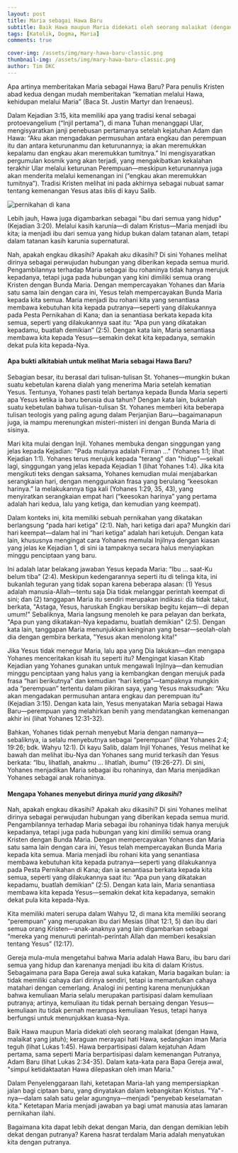 ```yaml
---
layout: post
title: Maria sebagai Hawa Baru
subtitle: Baik Hawa maupun Maria didekati oleh seorang malaikat (dengan Hawa, malaikat yang jatuh)
tags: [Katolik, Dogma, Maria]
comments: true

cover-img: /assets/img/mary-hawa-baru-classic.png
thumbnail-img: /assets/img/mary-hawa-baru-classic.png
author: Tim DKC
---
```


Apa artinya memberitakan Maria sebagai Hawa Baru? Para penulis Kristen abad kedua dengan mudah memberitakan “kematian melalui Hawa, kehidupan melalui Maria” (Baca St. Justin Martyr dan Irenaeus).

Dalam Kejadian 3:15, kita memiliki apa yang tradisi kenal sebagai protoevangelium (“Injil pertama”), di mana Tuhan menanggapi Ular, mengisyaratkan janji penebusan pertamanya setelah kejatuhan Adam dan Hawa: “Aku akan mengadakan permusuhan antara engkau dan perempuan itu dan antara keturunanmu dan keturunannya; ia akan meremukkan kepalamu dan engkau akan meremukkan tumitnya.” Ini mengisyaratkan pergumulan kosmik yang akan terjadi, yang mengakibatkan kekalahan terakhir Ular melalui keturunan Perempuan—meskipun keturunannya juga akan menderita melalui kemenangan ini (“engkau akan meremukkan tumitnya”). Tradisi Kristen melihat ini pada akhirnya sebagai nubuat samar tentang kemenangan Yesus atas iblis di kayu Salib.

![pernikahan di kana](https://www.fatherduffy.com/wp-content/uploads/2019/01/2019-01-19.jpg)

Lebih jauh, Hawa juga digambarkan sebagai "ibu dari semua yang hidup" (Kejadian 3:20). Melalui kasih karunia—di dalam Kristus—Maria menjadi ibu kita; ia menjadi ibu dari semua yang hidup bukan dalam tatanan alam, tetapi dalam tatanan kasih karunia supernatural.

Nah, apakah engkau dikasihi? Apakah aku dikasihi? Di sini Yohanes melihat dirinya sebagai perwujudan hubungan yang diberikan kepada semua murid. Pengambilannya terhadap Maria sebagai ibu rohaninya tidak hanya merujuk kepadanya, tetapi juga pada hubungan yang kini dimiliki semua orang Kristen dengan Bunda Maria. Dengan mempercayakan Yohanes dan Maria satu sama lain dengan cara ini, Yesus telah mempercayakan Bunda Maria kepada kita semua. Maria menjadi ibu rohani kita yang senantiasa membawa kebutuhan kita kepada putranya—seperti yang dilakukannya pada Pesta Pernikahan di Kana; dan ia senantiasa berkata kepada kita semua, seperti yang dilakukannya saat itu: “Apa pun yang dikatakan kepadamu, buatlah demikian” (2:5). Dengan kata lain, Maria senantiasa membawa kita kepada Yesus—semakin dekat kita kepadanya, semakin dekat pula kita kepada-Nya.

#### **Apa bukti alkitabiah untuk melihat Maria sebagai Hawa Baru?**

Sebagian besar, itu berasal dari tulisan-tulisan St. Yohanes—mungkin bukan suatu kebetulan karena dialah yang menerima Maria setelah kematian Yesus. Tentunya, Yohanes pasti telah bertanya kepada Bunda Maria seperti apa Yesus ketika ia baru berusia dua tahun? Dengan kata lain, bukanlah suatu kebetulan bahwa tulisan-tulisan St. Yohanes memberi kita beberapa tulisan teologis yang paling agung dalam Perjanjian Baru—bagaimanapun juga, ia mampu merenungkan misteri-misteri ini dengan Bunda Maria di sisinya.

Mari kita mulai dengan Injil. Yohanes membuka dengan singgungan yang jelas kepada Kejadian: "Pada mulanya adalah Firman ..." (Yohanes 1:1; lihat Kejadian 1:1). Yohanes terus merujuk kepada "terang" dan "hidup"—sekali lagi, singgungan yang jelas kepada Kejadian 1 (lihat Yohanes 1:4). Jika kita mengikuti teks dengan saksama, Yohanes kemudian mulai menjabarkan serangkaian hari, dengan menggunakan frasa yang berulang “keesokan harinya.” Ia melakukannya tiga kali (Yohanes 1:29, 35, 43), yang menyiratkan serangkaian empat hari (“keesokan harinya” yang pertama adalah hari kedua, lalu yang ketiga, dan kemudian yang keempat).

Dalam konteks ini, kita memiliki sebuah pernikahan yang dikatakan berlangsung “pada hari ketiga” (2:1). Nah, hari ketiga dari apa? Mungkin dari hari keempat—dalam hal ini “hari ketiga” adalah hari ketujuh. Dengan kata lain, khususnya mengingat cara Yohanes memulai Injilnya dengan kiasan yang jelas ke Kejadian 1, di sini ia tampaknya secara halus menyiapkan minggu penciptaan yang baru.

Ini adalah latar belakang jawaban Yesus kepada Maria: “Ibu … saat-Ku belum tiba” (2:4). Meskipun kedengarannya seperti itu di telinga kita, ini bukanlah teguran yang tidak sopan karena beberapa alasan: (1) Yesus adalah manusia-Allah—tentu saja Dia tidak melanggar perintah keempat di sini; dan (2) tanggapan Maria itu sendiri merupakan indikasi: dia tidak takut, berkata, "Astaga, Yesus, haruskah Engkau bersikap begitu kejam—di depan umum!" Sebaliknya, Maria langsung menoleh ke para pelayan dan berkata, "Apa pun yang dikatakan-Nya kepadamu, buatlah demikian" (2:5). Dengan kata lain, tanggapan Maria menunjukkan keinginan yang besar—seolah-olah dia dengan gembira berkata, "Yesus akan menolong kita!"

Jika Yesus tidak menegur Maria, lalu apa yang Dia lakukan—dan mengapa Yohanes menceritakan kisah itu seperti itu? Mengingat kiasan Kitab Kejadian yang Yohanes gunakan untuk mengawali Injilnya—dan kemudian minggu penciptaan yang halus yang ia kembangkan dengan merujuk pada frasa “hari berikutnya” dan kemudian “hari ketiga”—tampaknya mungkin ada “perempuan” tertentu dalam pikiran saya, yang Yesus maksudkan: “Aku akan mengadakan permusuhan antara engkau dan perempuan itu” (Kejadian 3:15). Dengan kata lain, Yesus menyatakan Maria sebagai Hawa Baru—perempuan yang melahirkan benih yang mendatangkan kemenangan akhir ini (lihat Yohanes 12:31-32).

Bahkan, Yohanes tidak pernah menyebut Maria dengan namanya—sebaliknya, ia selalu menyebutnya sebagai “perempuan” (lihat Yohanes 2:4; 19:26; bdk. Wahyu 12:1). Di kayu Salib, dalam Injil Yohanes, Yesus melihat ke bawah dan melihat ibu-Nya dan Yohanes sang murid terkasih dan Yesus berkata: “Ibu, lihatlah, anakmu … lihatlah, ibumu” (19:26-27). Di sini, Yohanes menjadikan Maria sebagai ibu rohaninya, dan Maria menjadikan Yohanes sebagai anak rohaninya.

#### **Mengapa Yohanes menyebut dirinya _murid yang dikasihi_?**

Nah, apakah engkau dikasihi? Apakah aku dikasihi? Di sini Yohanes melihat dirinya sebagai perwujudan hubungan yang diberikan kepada semua murid. Pengambilannya terhadap Maria sebagai ibu rohaninya tidak hanya merujuk kepadanya, tetapi juga pada hubungan yang kini dimiliki semua orang Kristen dengan Bunda Maria. Dengan mempercayakan Yohanes dan Maria satu sama lain dengan cara ini, Yesus telah mempercayakan Bunda Maria kepada kita semua. Maria menjadi ibu rohani kita yang senantiasa membawa kebutuhan kita kepada putranya—seperti yang dilakukannya pada Pesta Pernikahan di Kana; dan ia senantiasa berkata kepada kita semua, seperti yang dilakukannya saat itu: “Apa pun yang dikatakan kepadamu, buatlah demikian” (2:5). Dengan kata lain, Maria senantiasa membawa kita kepada Yesus—semakin dekat kita kepadanya, semakin dekat pula kita kepada-Nya.

Kita memiliki materi serupa dalam Wahyu 12, di mana kita memiliki seorang “perempuan” yang merupakan ibu dari Mesias (lihat 12:1, 5) dan ibu dari semua orang Kristen—anak-anaknya yang lain digambarkan sebagai “mereka yang menuruti perintah-perintah Allah dan memberi kesaksian tentang Yesus” (12:17).

Gereja mula-mula mengetahui bahwa Maria adalah Hawa Baru, ibu baru dari semua yang hidup dan karenanya menjadi ibu kita di dalam Kristus. Sebagaimana para Bapa Gereja awal suka katakan, Maria bagaikan bulan: ia tidak memiliki cahaya dari dirinya sendiri, tetapi ia memantulkan cahaya matahari dengan cemerlang. Analogi ini penting karena menunjukkan bahwa kemuliaan Maria selalu merupakan partisipasi dalam kemuliaan putranya; artinya, kemuliaan itu tidak pernah bersaing dengan Yesus—kemuliaan itu tidak pernah merampas kemuliaan Yesus, tetapi hanya berfungsi untuk menunjukkan kuasa-Nya.

Baik Hawa maupun Maria didekati oleh seorang malaikat (dengan Hawa, malaikat yang jatuh); keraguan merayapi hati Hawa, sedangkan iman Maria teguh (lihat Lukas 1:45). Hawa berpartisipasi dalam kejatuhan Adam pertama, sama seperti Maria berpartisipasi dalam kemenangan Putranya, Adam Baru (lihat Lukas 2:34-35). Dalam kata-kata para Bapa Gereja awal, "simpul ketidaktaatan Hawa dilepaskan oleh iman Maria."

Dalam Penyelenggaraan Ilahi, ketetapan Maria-lah yang mempersiapkan jalan bagi ciptaan baru, yang dinyatakan dalam kebangkitan Kristus. "Ya"-nya—dalam salah satu gelar agungnya—menjadi "penyebab keselamatan kita." Ketetapan Maria menjadi jawaban ya bagi umat manusia atas lamaran pernikahan ilahi.

Bagaimana kita dapat lebih dekat dengan Maria, dan dengan demikian lebih dekat dengan putranya? Karena hasrat terdalam Maria adalah menyatukan kita dengan putranya.